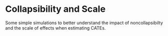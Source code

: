 # Collapsibility and Scale

Some simple simulations to better understand the impact of noncollapsibilty and the scale of effects when estimating CATEs.
